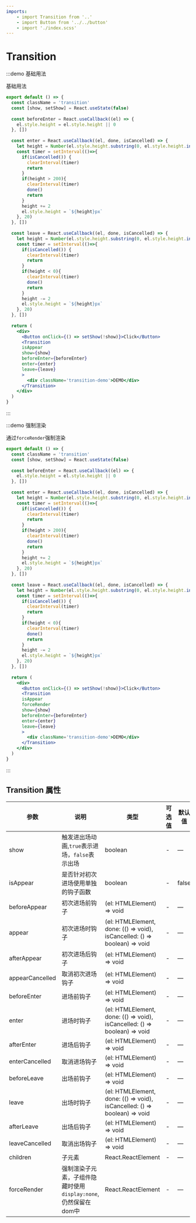 ```yaml
---
imports:
    - import Transition from '..'
    - import Button from '../../button'
    - import './index.scss'
---
```


# Transition

:::demo 基础用法

基础用法

```jsx
export default () => {
  const className = 'transition'
  const [show, setShow] = React.useState(false)
  
  const beforeEnter = React.useCallback((el) => {
    el.style.height = el.style.height || 0
  }, [])
  
  const enter = React.useCallback((el, done, isCancelled) => {
    let height = Number(el.style.height.substring(0, el.style.height.indexOf('px')) || 0)
    const timer = setInterval(()=>{
      if(isCancelled()) {
        clearInterval(timer)
        return
      }
      if(height > 200){
        clearInterval(timer)
        done()
        return
      }
      height += 2
      el.style.height = `${height}px`
    }, 20)
  }, [])
  
  const leave = React.useCallback((el, done, isCancelled) => {
    let height = Number(el.style.height.substring(0, el.style.height.indexOf('px')) || 200)
    const timer = setInterval(()=>{
      if(isCancelled()) {
        clearInterval(timer)
        return
      }
      if(height < 0){
        clearInterval(timer)
        done()
        return
      }
      height -= 2
      el.style.height = `${height}px`
    }, 20)
  }, [])
  
  return (
    <div>
      <Button onClick={() => setShow(!show)}>Click</Button>
      <Transition
      isAppear
      show={show}
      beforeEnter={beforeEnter}
      enter={enter}
      leave={leave}
      >
        <div className='transition-demo'>DEMO</div>
      </Transition>
    </div>
  )
}

```

:::

:::demo 强制渲染

通过`forceRender`强制渲染

```jsx
export default () => {
  const className = 'transition'
  const [show, setShow] = React.useState(false)
  
  const beforeEnter = React.useCallback((el) => {
    el.style.height = el.style.height || 0
  }, [])
  
  const enter = React.useCallback((el, done, isCancelled) => {
    let height = Number(el.style.height.substring(0, el.style.height.indexOf('px')) || 0)
    const timer = setInterval(()=>{
      if(isCancelled()) {
        clearInterval(timer)
        return
      }
      if(height > 200){
        clearInterval(timer)
        done()
        return
      }
      height += 2
      el.style.height = `${height}px`
    }, 20)
  }, [])
  
  const leave = React.useCallback((el, done, isCancelled) => {
    let height = Number(el.style.height.substring(0, el.style.height.indexOf('px')) || 200)
    const timer = setInterval(()=>{
      if(isCancelled()) {
        clearInterval(timer)
        return
      }
      if(height < 0){
        clearInterval(timer)
        done()
        return
      }
      height -= 2
      el.style.height = `${height}px`
    }, 20)
  }, [])
  
  return (
    <div>
      <Button onClick={() => setShow(!show)}>Click</Button>
      <Transition
      isAppear
      forceRender
      show={show}
      beforeEnter={beforeEnter}
      enter={enter}
      leave={leave}
      >
        <div className='transition-demo'>DEMO</div>
      </Transition>
    </div>
  )
}

```

:::

## Transition 属性

| 参数   | 说明                                       | 类型            | 可选值 | 默认值 |
| ------ | ------------------------------------------ | --------------- | ------ | ------ |
| show   | 触发进出场动画,`true`表示进场，`false`表示出场 | boolean | -   | —      |
| isAppear | 是否针对初次进场使用单独的钩子函数            | boolean  | -  | false      |
| beforeAppear   | 初次进场前钩子            | (el: HTMLElement) => void  | -   | —      |
| appear   | 初次进场时钩子            | (el: HTMLElement, done: (() => void), isCancelled: () => boolean) => void  | -   | —      |
| afterAppear   | 初次进场后钩子            | (el: HTMLElement) => void  | -   | —      |
| appearCancelled   | 取消初次进场钩子            | (el: HTMLElement) => void  | -   | —      |
| beforeEnter   | 进场前钩子            | (el: HTMLElement) => void  | -   | —      |
| enter   | 进场时钩子            | (el: HTMLElement, done: (() => void), isCancelled: () => boolean) => void  | -   | —      |
| afterEnter   | 进场后钩子            | (el: HTMLElement) => void  | -   | —      |
| enterCancelled   | 取消进场钩子            | (el: HTMLElement) => void  | -   | —      |
| beforeLeave   | 出场前钩子            | (el: HTMLElement) => void  | -   | —      |
| leave   | 出场时钩子            | (el: HTMLElement, done: (() => void), isCancelled: () => boolean) => void  | -   | —      |
| afterLeave   | 出场后钩子            | (el: HTMLElement) => void  | -   | —      |
| leaveCancelled   | 取消出场钩子            | (el: HTMLElement) => void  | -   | —      |
| children   | 子元素            | React.ReactElement | -   | —      |
| forceRender   | 强制渲染子元素，子组件隐藏时使用`display:none`,仍然保留在dom中           | React.ReactElement | -   | —      |
